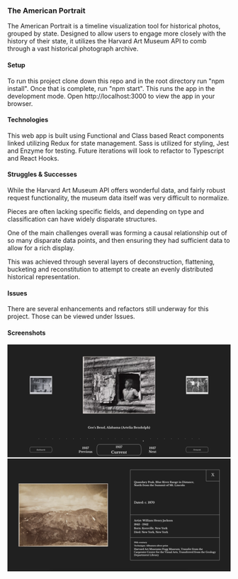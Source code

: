 ### The American Portrait 
The American Portrait is a timeline visualization tool for historical photos, grouped by state. 
Designed to allow users to engage more closely with the history of their state, it utilizes the Harvard Art Museum API to comb through a vast historical photograph archive. 

#### Setup
To run this project clone down this repo and in the root directory run "npm install".
Once that is complete, run "npm start". 
This runs the app in the development mode.
Open http://localhost:3000 to view the app in your browser.

#### Technologies 
This web app is built using Functional and Class based React components linked utilizing Redux for state management.
Sass is utilized for styling, Jest and Enzyme for testing.
Future iterations will look to refactor to Typescript and React Hooks. 

#### Struggles & Successes
While the Harvard Art Museum API offers wonderful data, and fairly robust request functionality, the museum data itself was very difficult to normalize.

Pieces are often lacking specific fields, and depending on type and classification can have widely disparate structures.

One of the main challenges overall was forming a causal relationship out of so many disparate data points, and then ensuring they had sufficient data to allow for a rich display.

This was achieved through several layers of deconstruction, flattening, bucketing and reconstitution to attempt to create an evenly distributed historical representation. 

#### Issues 
There are several enhancements and refactors still underway for this project. Those can be viewed under Issues.

#### Screenshots 
![Timeline](./public/screenshots/Timeline.png)
![Piece](./public/screenshots/Piece.png)
